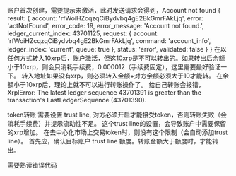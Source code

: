 账户首次创建，需要提示未激活，此时发送请求会得到，Account not found
{
  result: {
    account: 'rfWoiHZcqzqCiBydvbq4gE2BkGmrFAkLjq',
    error: 'actNotFound',
    error_code: 19,
    error_message: 'Account not found.',
    ledger_current_index: 43701125,
    request: {
      account: 'rfWoiHZcqzqCiBydvbq4gE2BkGmrFAkLjq',
      command: 'account_info',
      ledger_index: 'current',
      queue: true
    },
    status: 'error',
    validated: false
  }
}
在以任何方式转入10xrp后，账户激活，但这10xrp是不可以转出的。如果转出后余额小于10xrp，则会只消耗手续费，0.000012（手续费固定），这里需要最好验证一下。
转入地址如果没有xrp，则必须转入金额+对方余额必须大于10才能转。
在余额小于10xrp后，理论上就不可以进行转账操作了。
给自己转账会报错，XrplError: The latest ledger sequence 43701391 is greater than the transaction's LastLedgerSequence (43701390).

token转账
需要设置 trust line, 对方必须开启才能接受token，否则转账失败（会消耗手续费）并提示流动性不足。
这个trust line的设置，会导致账户中需要保留的xrp增加。
在去中心化市场上交易token时，则没有这个限制（会自动添加trust line）。
首先应，确认目标账户 trust line 额度。转账金额大于额度时，才能转出。

需要熟读错误代码
